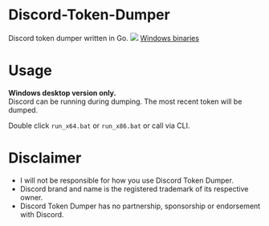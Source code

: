 # Discord-Token-Dumper
Discord token dumper written in Go.
![](https://i.imgur.com/etVUvgF.png)
[Windows binaries](https://github.com/Sorrow446/Discord-Token-Dumper/releases)

# Usage
**Windows desktop version only.**    
Discord can be running during dumping. The most recent token will be dumped.

Double click `run_x64.bat` or `run_x86.bat` or call via CLI.

# Disclaimer
- I will not be responsible for how you use Discord Token Dumper.    
- Discord brand and name is the registered trademark of its respective owner.    
- Discord Token Dumper has no partnership, sponsorship or endorsement with Discord.
